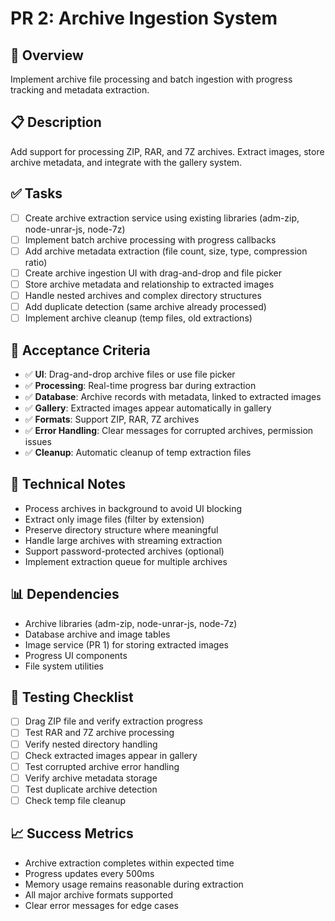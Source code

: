 # PR 2: Archive Ingestion System

## 🎯 **Overview**
Implement archive file processing and batch ingestion with progress tracking and metadata extraction.

## 📋 **Description**
Add support for processing ZIP, RAR, and 7Z archives. Extract images, store archive metadata, and integrate with the gallery system.

## ✅ **Tasks**
- [ ] Create archive extraction service using existing libraries (adm-zip, node-unrar-js, node-7z)
- [ ] Implement batch archive processing with progress callbacks
- [ ] Add archive metadata extraction (file count, size, type, compression ratio)
- [ ] Create archive ingestion UI with drag-and-drop and file picker
- [ ] Store archive metadata and relationship to extracted images
- [ ] Handle nested archives and complex directory structures
- [ ] Add duplicate detection (same archive already processed)
- [ ] Implement archive cleanup (temp files, old extractions)

## 🧪 **Acceptance Criteria**
- ✅ **UI**: Drag-and-drop archive files or use file picker
- ✅ **Processing**: Real-time progress bar during extraction
- ✅ **Database**: Archive records with metadata, linked to extracted images
- ✅ **Gallery**: Extracted images appear automatically in gallery
- ✅ **Formats**: Support ZIP, RAR, 7Z archives
- ✅ **Error Handling**: Clear messages for corrupted archives, permission issues
- ✅ **Cleanup**: Automatic cleanup of temp extraction files

## 🔧 **Technical Notes**
- Process archives in background to avoid UI blocking
- Extract only image files (filter by extension)
- Preserve directory structure where meaningful
- Handle large archives with streaming extraction
- Support password-protected archives (optional)
- Implement extraction queue for multiple archives

## 📊 **Dependencies**
- Archive libraries (adm-zip, node-unrar-js, node-7z)
- Database archive and image tables
- Image service (PR 1) for storing extracted images
- Progress UI components
- File system utilities

## 🧪 **Testing Checklist**
- [ ] Drag ZIP file and verify extraction progress
- [ ] Test RAR and 7Z archive processing
- [ ] Verify nested directory handling
- [ ] Check extracted images appear in gallery
- [ ] Test corrupted archive error handling
- [ ] Verify archive metadata storage
- [ ] Test duplicate archive detection
- [ ] Check temp file cleanup

## 📈 **Success Metrics**
- Archive extraction completes within expected time
- Progress updates every 500ms
- Memory usage remains reasonable during extraction
- All major archive formats supported
- Clear error messages for edge cases
